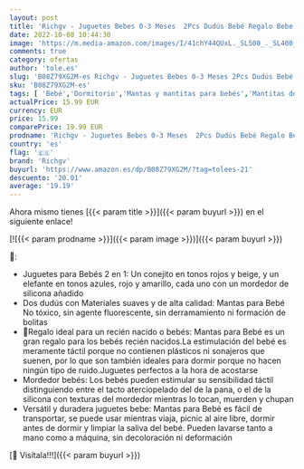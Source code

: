 ```yaml
---
layout: post
title: 'Richgv - Juguetes Bebes 0-3 Meses  2Pcs Dudús Bebé Regalo Bebe Doudou Mantas para Bebés Mantita Muñequito con Mordedor Peluches-Manta con Tacto Aterciopelado  Regalos para Bebes Recien Nacidos'
date: 2022-10-08 10:44:30
image: 'https://m.media-amazon.com/images/I/41chY44QUxL._SL500_._SL400_.jpg'
comments: true
category: ofertas
author: 'tole.es'
slug: 'B08Z79XG2M-es Richgv - Juguetes Bebes 0-3 Meses 2Pcs Dudús Bebé Regalo...'
sku: 'B08Z79XG2M-es'
tags: [ 'Bebé','Dormitorio','Mantas y mantitas para bebés','Mantitas de arrullo para capazos','Ropa de cama','bebe','bebé','bebés','richgv','🇪🇸', ]
actualPrice: 15.99 EUR
currency: EUR
price: 15.99
comparePrice: 19.99 EUR
prodname: 'Richgv - Juguetes Bebes 0-3 Meses  2Pcs Dudús Bebé Regalo Bebe Doudou Mantas para Bebés Mantita Muñequito con Mordedor Peluches-Manta con Tacto Aterciopelado  Regalos para Bebes Recien Nacidos'
country: 'es'
flag: '🇪🇸'
brand: 'Richgv'
buyurl: 'https://www.amazon.es/dp/B08Z79XG2M/?tag=tolees-21'
descuento: '20.01'
average: '19.19'
---
```


Ahora mismo tienes [{{< param title >}}]({{< param buyurl >}}) en el siguiente enlace!

[![{{< param prodname >}}]({{< param image >}})]({{< param buyurl >}})

🔎:

- Juguetes para Bebés 2 en 1: Un conejito en tonos rojos y beige, y un elefante en tonos azules, rojo y amarillo, cada uno con un mordedor de silicona añadido
- Dos dudús con Materiales suaves y de alta calidad: Mantas para Bebé No tóxico, sin agente fluorescente, sin derramamiento ni formación de bolitas
- 🎁Regalo ideal para un recién nacido o bebés: Mantas para Bebé es un gran regalo para los bebés recién nacidos.La estimulación del bebé es meramente táctil porque no contienen plásticos ni sonajeros que suenen, por lo que son también ideales para dormir porque no hacen ningún tipo de ruido.Juguetes perfectos a la hora de acostarse
- Mordedor bebés: Los bebés pueden estimular su sensibilidad táctil distinguiendo entre el tacto aterciopelado del de la pana, o el de la silicona con texturas del mordedor mientras lo tocan, muerden y chupan
- Versátil y duradera juguetes bebe: Mantas para Bebé es fácil de transportar, se puede usar mientras viaja, picnic al aire libre, dormir antes de dormir y limpiar la saliva del bebé. Pueden lavarse tanto a mano como a máquina, sin decoloración ni deformación

[🛒 Visítala!!!]({{< param buyurl >}})
